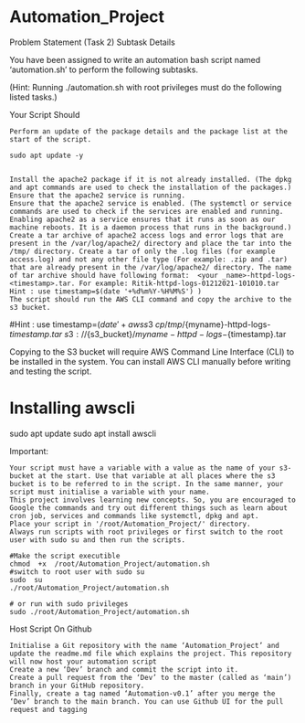 # Automation_Project

Problem Statement (Task 2)
Subtask Details

You have been assigned to write an automation bash script named ‘automation.sh’ to perform the following subtasks. 

(Hint: Running ./automation.sh with root privileges must do the following listed tasks.)

 
Your Script Should 

    Perform an update of the package details and the package list at the start of the script.

    sudo apt update -y

     
    Install the apache2 package if it is not already installed. (The dpkg and apt commands are used to check the installation of the packages.)
    Ensure that the apache2 service is running. 
    Ensure that the apache2 service is enabled. (The systemctl or service commands are used to check if the services are enabled and running. Enabling apache2 as a service ensures that it runs as soon as our machine reboots. It is a daemon process that runs in the background.)
    Create a tar archive of apache2 access logs and error logs that are present in the /var/log/apache2/ directory and place the tar into the /tmp/ directory. Create a tar of only the .log files (for example access.log) and not any other file type (For example: .zip and .tar) that are already present in the /var/log/apache2/ directory. The name of tar archive should have following format:  <your _name>-httpd-logs-<timestamp>.tar. For example: Ritik-httpd-logs-01212021-101010.tar                                                             Hint : use timestamp=$(date '+%d%m%Y-%H%M%S') )
    The script should run the AWS CLI command and copy the archive to the s3 bucket. 

#Hint : use timestamp=$(date '+%d%m%Y-%H%M%S') ) to name  the  tar
aws s3 \
cp /tmp/${myname}-httpd-logs-${timestamp}.tar \
s3://${s3_bucket}/${myname}-httpd-logs-${timestamp}.tar

 

Copying to the S3 bucket will require AWS Command Line Interface (CLI)  to be installed in the system. You can install AWS CLI manually before writing and testing the script. 

# Installing awscli 
sudo apt update
sudo apt install awscli

 

Important:

    Your script must have a variable with a value as the name of your s3-bucket at the start. Use that variable at all places where the s3 bucket is to be referred to in the script. In the same manner, your script must initialise a variable with your name. 
    This project involves learning new concepts. So, you are encouraged to Google the commands and try out different things such as learn about cron job, services and commands like systemctl, dpkg and apt.
    Place your script in '/root/Automation_Project/' directory.
    Always run scripts with root privileges or first switch to the root user with sudo su and then run the scripts.

    #Make the script executible
    chmod  +x  /root/Automation_Project/automation.sh
    #switch to root user with sudo su
    sudo  su
    ./root/Automation_Project/automation.sh

    # or run with sudo privileges
    sudo ./root/Automation_Project/automation.sh

 
Host Script On Github

    Initialise a Git repository with the name ‘Automation_Project’ and update the readme.md file which explains the project. This repository will now host your automation script 
    Create a new ‘Dev’ branch and commit the script into it. 
    Create a pull request from the ‘Dev’ to the master (called as ‘main’) branch in your GitHub repository. 
    Finally, create a tag named ‘Automation-v0.1’ after you merge the ‘Dev’ branch to the main branch. You can use Github UI for the pull request and tagging ​​​
